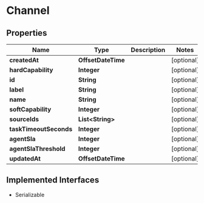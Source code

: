 

# Channel


## Properties

| Name | Type | Description | Notes |
|------------ | ------------- | ------------- | -------------|
|**createdAt** | **OffsetDateTime** |  |  [optional] |
|**hardCapability** | **Integer** |  |  [optional] |
|**id** | **String** |  |  [optional] |
|**label** | **String** |  |  [optional] |
|**name** | **String** |  |  [optional] |
|**softCapability** | **Integer** |  |  [optional] |
|**sourceIds** | **List&lt;String&gt;** |  |  [optional] |
|**taskTimeoutSeconds** | **Integer** |  |  [optional] |
|**agentSla** | **Integer** |  |  [optional] |
|**agentSlaThreshold** | **Integer** |  |  [optional] |
|**updatedAt** | **OffsetDateTime** |  |  [optional] |


## Implemented Interfaces

* Serializable


